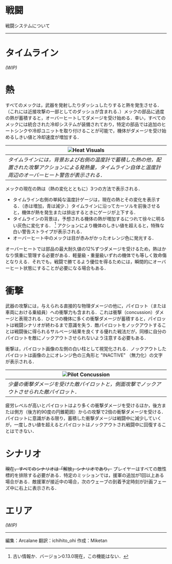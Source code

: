# 戦闘
戦闘システムについて

---

# タイムライン
_(WIP)_

# 熱
すべてのメックは，武器を発射したりダッシュしたりすると熱を発生させる．（これには近接攻撃の一部としてのダッシュが含まれる．）メックの部品に過度の熱が蓄積すると，オーバーヒートしてダメージを受け始める．幸い，すべてのメックには統合された冷却システムが装備されており，特定の部品では追加のヒートシンクや冷却ユニットを取り付けることが可能で，機体がダメージを受け始めるしきい値と冷却速度が増加する．

|![Heat Visuals](https://wiki.braceyourselfgames.com/phantom_heatvisuals.png)|
|---|
|_タイムラインには，背景および右側の温度計で蓄積した熱の他，配置された攻撃アクションによる発熱量，タイムライン自体と温度計周辺のオーバーヒート警告が表示される．_|

メックの現在の熱は（熱の変化とともに）3つの方法で表示される．
- タイムライン右側の単純な温度計ゲージは，現在の熱とその変化を表示する．（赤は増加，青は減少．）タイムラインに沿ってカーソルを前後させると，機体が熱を発生または排出するときにゲージが上下する．
- タイムラインの背景は，予想される機体の熱が増加するにつれて徐々に明るい灰色に変化する． [^1] アクションにより機体のしきい値を超えると，特殊な白い警告ストライプが表示される．
- オーバーヒート中のメックは目が赤みがかったオレンジ色に発光する．

オーバーヒートでは部品の最大耐久値の12%ずつダメージを受けるため，熱はかなり慎重に管理する必要がある．軽量級・重量級いずれの機体でも等しく致命傷となりえる．それでも，戦闘で勝てるよう優位を得るためには，瞬間的にオーバーヒート状態にすることが必要になる場合もある．

# 衝撃
武器の攻撃には，与えられる直接的な物理ダメージの他に，パイロット（または車両における乗組員）への衝撃力も含まれる．これは衝撃（concussion）ダメージと表現される．ひとつの機体に多くの衝撃ダメージが蓄積すると，パイロットは戦闘シナリオが終わるまで意識を失う．敵パイロットをノックアウトすることは戦闘後に得られるサルベージ結果を良くする優れた戦法だが，同様に自分のパイロットを敵にノックアウトさせられないよう注意する必要もある．

衝撃は，パイロット画像の左側の白い柱として視覚化される．ノックアウトしたパイロットは画像の上にオレンジ色の三角形と "INACTIVE" （無力化）の文字が表示される．

|![Pilot Concussion](https://wiki.braceyourselfgames.com/phantom_concussion.png)|
|---|
|_少量の衝撃ダメージを受けた敵パイロットと，側面攻撃でノックアウトさせられた敵パイロット．_|

疲労レベルが高いとパイロットはより多くの衝撃ダメージを受けるほか，後方または側方（後方約90度の円錐範囲）からの攻撃で2倍の衝撃ダメージを受ける．パイロットに意識がある限り，蓄積した衝撃ダメージは戦闘中に減少していくが，一度しきい値を超えるとパイロットはノックアウトされ戦闘中に回復することはできない．

# シナリオ
~~現在，すべてのシナリオは「解放」シナリオであり，~~ プレイヤーはすべての敵性標的を排除する必要がある．特定のミッションでは，援軍の追加が1回以上ある場合がある．敵援軍が接近中の場合，次のウェーブの到着予定時刻が計画フェーズ中に右上に表示される．

# エリア
_(WIP)_


[^1]: 古い情報か．バージョン0.13.0現在，この機能はない．

---

編集：Arcalane
翻訳：ichihito_ohi
作成：Miketan
